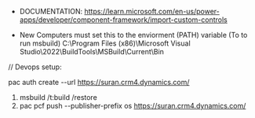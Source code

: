 - DOCUMENTATION:
  https://learn.microsoft.com/en-us/power-apps/developer/component-framework/import-custom-controls

- New Computers must set this to the enviorment (PATH) variable (To to run msbuild)
  C:\Program Files (x86)\Microsoft Visual Studio\2022\BuildTools\MSBuild\Current\Bin

// Devops setup:

pac auth create --url https://suran.crm4.dynamics.com/

1. msbuild /t:build /restore
2. pac pcf push --publisher-prefix os
   https://suran.crm4.dynamics.com/
